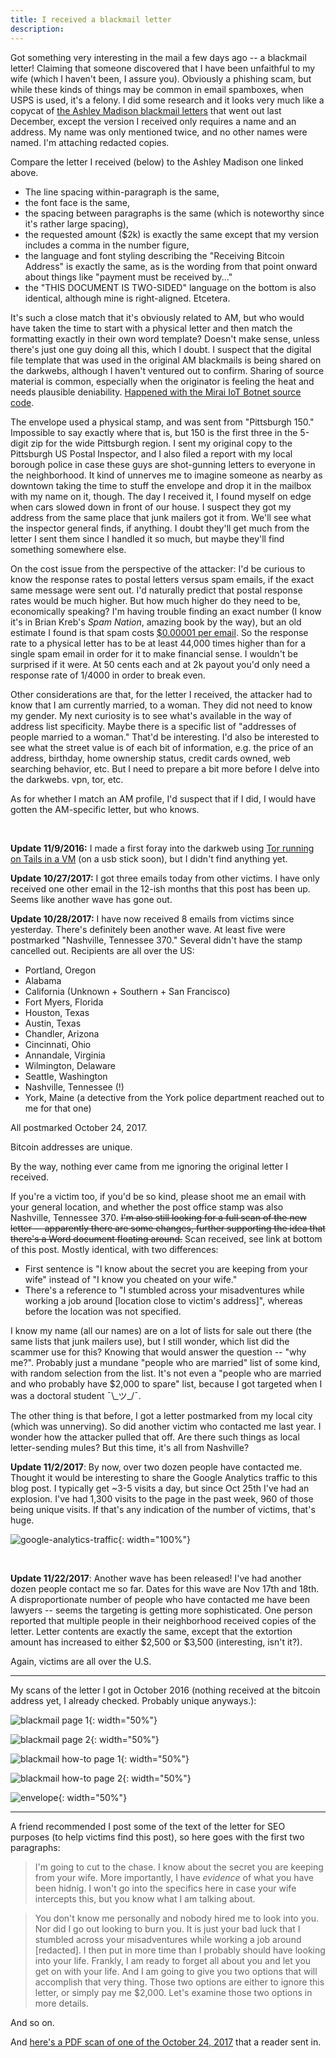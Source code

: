 ```yaml
---
title: I received a blackmail letter
description:
---
```



Got something very interesting in the mail a few days ago -- a blackmail letter! Claiming that someone discovered that I have been unfaithful to my wife (which I haven't been, I assure you). Obviously a phishing scam, but while these kinds of things may be common in email spamboxes, when USPS is used, it's a felony. I did some research and it looks very much like a copycat of [the Ashley Madison blackmail letters](https://www.grahamcluley.com/ashley-madison-blackmail-letter/) that went out last December, except the version I received only requires a name and an address. My name was only mentioned twice, and no other names were named. I'm attaching redacted copies.

Compare the letter I received (below) to the Ashley Madison one linked above.

* The line spacing within-paragraph is the same, 
* the font face is the same, 
* the spacing between paragraphs is the same (which is noteworthy since it's rather large spacing), 
* the requested amount ($2k) is exactly the same except that my version includes a comma in the number figure, 
* the language and font styling describing the "Receiving Bitcoin Address" is exactly the same, as is the wording from that point onward about things like "payment must be received by..." 
* the "THIS DOCUMENT IS TWO-SIDED" language on the bottom is also identical, although mine is right-aligned. Etcetera. 

It's such a close match that it's obviously related to AM, but who would have taken the time to start with a physical letter and then match the formatting exactly in their own word template? Doesn't make sense, unless there's just one guy doing all this, which I doubt. I suspect that the digital file template that was used in the original AM blackmails is being shared on the darkwebs, although I haven't ventured out to confirm. Sharing of source material is common, especially when the originator is feeling the heat and needs plausible deniability. [Happened with the Mirai IoT Botnet source code](https://krebsonsecurity.com/2016/10/source-code-for-iot-botnet-mirai-released/).

The envelope used a physical stamp, and was sent from "Pittsburgh 150." Impossible to say exactly where that is, but 150 is the first three in the 5-digit zip for the wide Pittsburgh region. I sent my original copy to the Pittsburgh US Postal Inspector, and I also filed a report with my local borough police in case these guys are shot-gunning letters to everyone in the neighborhood. It kind of unnerves me to imagine someone as nearby as downtown taking the time to stuff the envelope and drop it in the mailbox with my name on it, though. The day I received it, I found myself on edge when cars slowed down in front of our house. I suspect they got my address from the same place that junk mailers got it from. We'll see what the inspector general finds, if anything. I doubt they'll get much from the letter I sent them since I handled it so much, but maybe they'll find something somewhere else.

On the cost issue from the perspective of the attacker: I'd be curious to know the response rates to postal letters versus spam emails, if the exact same message were sent out. I'd naturally predict that postal response rates would be much higher. But how much higher do they need to be, economically speaking? I'm having trouble finding an exact number (I know it's in Brian Kreb's _Spam Nation_, amazing book by the way), but an old estimate I found is that spam costs [$0.00001 per email](https://en.wikipedia.org/wiki/Email_spam#Cost_of_spam). So the response rate to a physical letter has to be at least 44,000 times higher than for a single spam email in order for it to make financial sense. I wouldn't be surprised if it were. At 50 cents each and at 2k payout you'd only need a response rate of 1/4000 in order to break even.

Other considerations are that, for the letter I received, the attacker had to know that I am currently married, to a woman. They did not need to know my gender. My next curiosity is to see what's available in the way of address list specificity. Maybe there is a specific list of "addresses of people married to a woman." That'd be interesting. I'd also be interested to see what the street value is of each bit of information, e.g. the price of an address, birthday, home ownership status, credit cards owned, web searching behavior, etc. But I need to prepare a bit more before I delve into the darkwebs. vpn, tor, etc.

As for whether I match an AM profile, I'd suspect that if I did, I would have gotten the AM-specific letter, but who knows.

<br>

**Update 11/9/2016:** I made a first foray into the darkweb using [Tor running on Tails in a VM](https://tails.boum.org/about/index.en.html) (on a usb stick soon), but I didn't find anything yet.


**Update 10/27/2017:** I got three emails today from other victims. I have only received one other email in the 12-ish months that this post has been up. Seems like another wave has gone out.


**Update 10/28/2017:** I have now received 8 emails from victims since yesterday. There's definitely been another wave. At least five were postmarked "Nashville, Tennessee 370." Several didn't have the stamp cancelled out. Recipients are all over the US:

* Portland, Oregon
* Alabama
* California (Unknown + Southern + San Francisco)
* Fort Myers, Florida
* Houston, Texas
* Austin, Texas
* Chandler, Arizona
* Cincinnati, Ohio
* Annandale, Virginia
* Wilmington, Delaware
* Seattle, Washington
* Nashville, Tennessee (!)
* York, Maine (a detective from the York police department reached out to me for that one)

All postmarked October 24, 2017.

Bitcoin addresses are unique.

By the way, nothing ever came from me ignoring the original letter I received.

If you're a victim too, if you'd be so kind, please shoot me an email with your general location, and whether the post office stamp was also Nashville, Tennessee 370. ~~I'm also still looking for a full scan of the new letter -- apparently there are some changes, further supporting the idea that there's a Word document floating around.~~ Scan received, see link at bottom of this post. Mostly identical, with two differences:

* First sentence is "I know about the secret you are keeping from your wife" instead of "I know you cheated on your wife."
* There's a reference to "I stumbled across your misadventures while working a job around [location close to victim's address]", whereas before the location was not specified.

I know my name (all our names) are on a lot of lists for sale out there (the same lists that junk mailers use), but I still wonder, which list did the scammer use for this? Knowing that would answer the question -- "why me?". Probably just a mundane "people who are married" list of some kind, with random selection from the list. It's not even a "people who are married and who probably have $2,000 to spare" list, because I got targeted when I was a doctoral student ¯\\\_ツ\_/¯. 

The other thing is that before, I got a letter postmarked from my local city (which was unnerving). So did another victim who contacted me last year. I wonder how the attacker pulled that off. Are there such things as local letter-sending mules? But this time, it's all from Nashville?

**Update 11/2/2017**: By now, over two dozen people have contacted me. Thought it would be interesting to share the Google Analytics traffic to this blog post. I typically get ~3-5 visits a day, but since Oct 25th I've had an explosion. I've had 1,300 visits to the page in the past week, 960 of those being unique visits. If that's any indication of the number of victims, that's huge.

![google-analytics-traffic](/assets/img/blackmail/2017-blackmail-traffic.png){: width="100%"}

<br/>

**Update 11/22/2017**: Another wave has been released! I've had another dozen people contact me so far. Dates for this wave are Nov 17th and 18th. A disproportionate number of people who have contacted me have been lawyers -- seems the targeting is getting more sophisticated. One person reported that multiple people in their neighborhood received copies of the letter. Letter contents are exactly the same, except that the extortion amount has increased to either $2,500 or $3,500 (interesting, isn't it?).

Again, victims are all over the U.S. 

<hr>

My scans of the letter I got in October 2016 (nothing received at the bitcoin address yet, I already checked. Probably unique anyways.): 

![blackmail page 1](/assets/img/blackmail/page-1.jpg){: width="50%"} 

![blackmail page 2](/assets/img/blackmail/page-2.jpg){: width="50%"} 

![blackmail how-to page 1](/assets/img/blackmail/how-to-page-1.jpg){: width="50%"} 

![blackmail how-to page 2](/assets/img/blackmail/how-to-page-2.jpg){: width="50%"} 

![envelope](/assets/img/blackmail/envelope.jpg){: width="50%"} 

<hr>

A friend recommended I post some of the text of the letter for SEO purposes (to help victims find this post), so here goes with the first two paragraphs:

> I'm going to cut to the chase. I know about the secret you are keeping from your wife. More importantly, I have _evidence_ of what you have been hidnig. I won't go into the specifics here in case your wife intercepts this, but you know what I am talking about.

> You don't know me personally and nobody hired me to look into you. Nor did I go out looking to burn you. It is just your bad luck that I stumbled across your misadventures while working a job around [redacted]. I then put in more time than I probably should have looking into your life. Frankly, I am ready to forget all about you and let you get on with your life. And I am going to give you two options that will accomplish that very thing. Those two options are either to ignore this letter, or simply pay me $2,000. Let's examine those two options in more details.

And so on.

And [here's a PDF scan of one of the October 24, 2017](/assets/bitcoin_blackmail_2017.pdf) that a reader sent in.